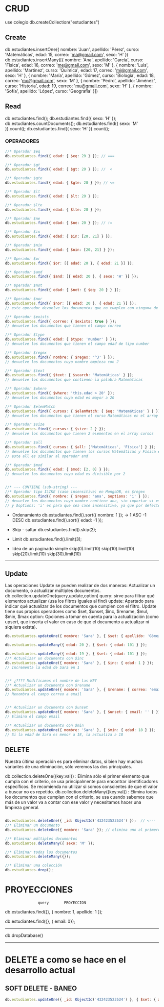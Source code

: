 # CRUD 

use colegio
db.createCollection("estudiantes")

## Create 
db.estudiantes.insertOne({ nombre: 'Juan', apellido: 'Pérez', curso: 'Matemáticas', edad: 15, correo: 'ma@gmail.com', sexo: 'H' })
db.estudiantes.insertMany([{ nombre: 'Ana', apellido: 'García', curso: 'Física', edad: 16, correo: 'me@gmail.com', sexo: 'M' }, { nombre: 'Luis', apellido: 'Martínez', curso: 'Química', edad: 17, correo: 'mi@gmail.com', sexo: 'H' }, { nombre: 'María', apellido: 'Gómez', curso: 'Biología', edad: 18, correo: 'mo@gmail.com', sexo: 'M' }, { nombre: 'Pedro', apellido: 'Jiménez', curso: 'Historia', edad: 19, correo: 'mu@gmail.com', sexo: 'H' }, { nombre: 'Sofía', apellido: 'López', curso: 'Geografía' }])

## Read

db.estudiantes.find();
db.estudiantes.find({ sexo: 'H' });
db.estudiantes.countDocuments();
db.estudiantes.find({ sexo: 'M' }).count();
db.estudiantes.find({ sexo: 'H' }).count();

### OPERADORES

```javascript
//* Operador $eq
db.estudiantes.find({ edad: { $eq: 20 } }); // ===

//* Operador $gt
db.estudiantes.find({ edad: { $gt: 20 } }); //  <

//* Operador $gte
db.estudiantes.find({ edad: { $gte: 20 } }); // <=

//* Operador $lt
db.estudiantes.find({ edad: { $lt: 20 } });

//* Operador $lte
db.estudiantes.find({ edad: { $lte: 20 } });

//* Operador $ne
db.estudiantes.find({ edad: { $ne: 20 } }); // !=

//* Operador $in
db.estudiantes.find({ edad: { $in: [20, 21] } });

//* Operador $nin
db.estudiantes.find({ edad: { $nin: [20, 21] } });

//* Operador $or
db.estudiantes.find({ $or: [{ edad: 20 }, { edad: 21 }] });

//* Operador $and
db.estudiantes.find({ $and: [{ edad: 20 }, { sexo: 'H' }] });

//* Operador $not
db.estudiantes.find({ edad: { $not: { $eq: 20 } } });

//* Operador $nor
db.estudiantes.find({ $nor: [{ edad: 20 }, { edad: 21 }] });
// este operador devuelve los documentos que no cumplen con ninguna de las condiciones

//* Operador $exists
db.estudiantes.find({ correo: { $exists: true } });
// devuelve los documentos que tienen el campo correo

//* Operador $type
db.estudiantes.find({ edad: { $type: 'number' } });
// devuelve los documentos que tienen el campo edad de tipo number

//* Operador $regex
db.estudiantes.find({ nombre: { $regex: '^J' } });
// devuelve los documentos cuyo nombre empieza con J

//* Operador $text
db.estudiantes.find({ $text: { $search: 'Matemáticas' } });
// devuelve los documentos que contienen la palabra Matemáticas

//* Operador $where
db.estudiantes.find({ $where: 'this.edad > 20' });
// devuelve los documentos cuya edad es mayor a 20

//* Operador $elemMatch
db.estudiantes.find({ cursos: { $elemMatch: { $eq: 'Matemáticas' } } });
// devuelve los documentos que tienen el curso Matemáticas en el array cursos

//* Operador $size
db.estudiantes.find({ cursos: { $size: 2 } });
// devuelve los documentos que tienen 2 elementos en el array cursos

//* Operador $all
db.estudiantes.find({ cursos: { $all: ['Matemáticas', 'Física'] } });
// devuelve los documentos que tienen los cursos Matemáticas y Física en el array cursos
// este all es similar al operador and

//* Operador $mod
db.estudiantes.find({ edad: { $mod: [2, 0] } });
// devuelve los documentos cuya edad es divisible por 2


//* --- CONTIENE (sub-string) ---
//* Operador tipo ILIKE (case insensitive) en MongoDB, es $regex
db.estudiantes.find({ nombre: { $regex: 'ana', $options: 'i' } });
// devuelve los documentos cuyo nombre contiene ana, sin importar si es mayúscula o minúscula
// y $options: 'i' es para que sea case insensitive, ya que por defecto es case sensitive
```



- Ordenamiento 
db.estudiantes.find().sort({ nombre: 1 });  ->  1 ASC   -1 DESC 
db.estudiantes.find().sort({ edad: -1 }); 

- Skip - saltar 
db.estudiantes.find().skip(2);

- Limit 
db.estudiantes.find().limit(3);


- Idea de un paginado simple
skip(0).limit(10)   skip(10).limit(10)   skip(20).limit(10)   skip(30).limit(10)  


---


## Update
Las operaciones Update se pueden realizar de dos maneras: Actualizar un documento, o actualizar múltiples documentos. 
db.collection.updateOne(query,update,option)
query: sirve para filtrar qué elementos actualizar (usa los filtros iguales al find)
update: Apartado para indicar qué actualizar de los documentos que cumplen con el filtro. Update tiene sus propios operadores como $set, $unset, $inc, $rename, $mul, $min, $max
option: Opciones a tomar en cuenta para la actualización (como upsert, que inserta el valor en caso de que el documento a actualizar ni siquiera exista).

```js
db.estudiantes.updateOne({ nombre: 'Sara' }, { $set: { apellido: 'Gómez', curso: 'Biología', edad: 25, correo: 'ne@gmail.com', sexo: 'M' } });

db.estudiantes.updateMany({ edad: 20 }, { $set: { edad: 101 } });

db.estudiantes.updateMany({ edad: 19 }, { $set: { edad: 101 } });
//* Actualizar un documento con $inc
db.estudiantes.updateOne({ nombre: 'Sara' }, { $inc: { edad: 1 } });
// Incrementa la edad de Sara en 1


//* ¿???? Modificamos el nombre de las KEY
//* Actualizar un documento con $rename
db.estudiantes.updateOne({ nombre: 'Sara' }, { $rename: { correo: 'email' } });
// Renombra el campo correo a email


//* Actualizar un documento con $unset
db.estudiantes.updateOne({ nombre: 'Sara' }, { $unset: { email: '' } });
// Elimina el campo email

//* Actualizar un documento con $min
db.estudiantes.updateOne({ nombre: 'Sara' }, { $min: { edad: 18 } });
// Si la edad de Sara es menor a 18, la actualiza a 18

```


## DELETE

Nuestra última operación es para eliminar datos, si bien hay muchas variantes de una eliminación, sólo veremos las dos principales.

db.collection.deleteOne({key:val}) : Elimina sólo el primer elemento que cumpla con el criterio, se usa principalmente para encontrar identificadores específicos. Se recomienda no utilizar si somos conscientes de que el valor a buscar no es repetido.
db.collection.deleteMany({key:val}) :  Elimina todos los documentos que cumplan con el criterio, se usa cuando sabemos que más de un valor va a contar con ese valor y necesitamos hacer una limpieza general.

```javascript

db.estudiantes.deleteOne({ _id: ObjectId('432423523534') });  // <---
//* Eliminar un documento
db.estudiantes.deleteOne({ nombre: 'Sara' }); // elimina uno al primero que encuentre

//* Eliminar múltiples documentos
db.estudiantes.deleteMany({ sexo: 'M' });

//* Eliminar todos los documentos
db.estudiantes.deleteMany({});

//* Eliminar una colección
db.estudiantes.drop();
```


# PROYECCIONES
                   query       PROYECCION
db.estudiantes.find({}, { nombre: 1, apellido: 1 });

db.estudiantes.find({}, { email: 0});


---


db.dropDatabase()


---

# DELETE a como se hace en el desarrollo actual
## SOFT DELETE - BANEO
```javascript
db.estudiantes.updateOne({ _id: ObjectId('432423523534') }, { $set: { active: false} });
```
